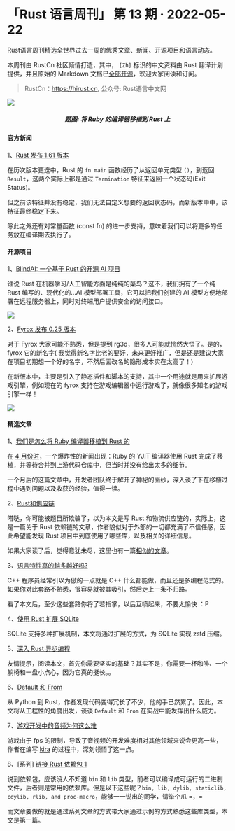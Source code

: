 # 「Rust 语言周刊」 第 13 期 · 2022-05-22
Rust语言周刊精选全世界过去一周的优秀文章、新闻、开源项目和语言动态。

本周刊由 RustCn 社区倾情打造，其中， `[Zh]` 标识的中文资料由 Rust 翻译计划提供，并且原始的 Markdown 文档已[全部开源](https://github.com/rustlang-cn/rustt)，欢迎大家阅读和订阅。

> RustCn：https://hirust.cn, 公众号: Rust语言中文网

<img src="https://pic1.zhimg.com/80/v2-cd8fc37f15c5547a0853a92a9e06c528_1440w.webp">
<h5 align="center">题图: 将 Ruby 的编译器移植到 Rust 上</h5>

#### 官方新闻

1、[Rust 发布 1.61 版本](https://blog.rust-lang.org/2022/05/19/Rust-1.61.0.html)

在历次版本更迭中，Rust 的 `fn main` 函数经历了从返回单元类型 `()`，到返回 `Result`，这两个实际上都是通过 `Termination` 特征来返回一个状态码(Exit Status)。

但之前该特征并没有稳定，我们无法自定义想要的返回状态码，而新版本中中，该特征最终稳定下来。

除此之外还有对常量函数 (const fn) 的进一步支持，意味着我们可以将更多的任务放在编译期去执行了。

#### 开源项目

1、[BlindAI: 一个基于 Rust 的开源 AI 项目](https://blog.mithrilsecurity.io/introducing-blindai/)

谁说 Rust 在机器学习/人工智能方面是纯纯的菜鸟？这不，我们拥有了一个纯 Rust 编写的、现代化的...AI 模型部署工具，它可以把我们创建的 AI 模型方便地部署在远程服务器上，同时对终端用户提供安全的访问接口。

<img src="https://pic2.zhimg.com/80/v2-dafe81318a7f3e25d73b704251fad4c6_1440w.gif" />

2、[Fyrox 发布 0.25 版本](https://fyrox.rs/blog/post/feature-highlights-0-25/)

对于 Fyrox 大家可能不熟悉，但是提到 rg3d，很多人可能就恍然大悟了。是的， fyrox 它的新名字( 我觉得新名字比老的要好，未来更好推广，但是还是建议大家在项目初期想一个好的名字，不然后面改名的隐形成本实在太高了！)

在新版本中，主要是引入了静态插件和脚本的支持，其中一个用途就是用来扩展游戏引擎，例如现在的 fyrox 支持在游戏编辑器中运行游戏了，就像很多知名的游戏引擎一样！

<img src="https://pic1.zhimg.com/80/v2-7ba91c93e0c8ebe1e2a7928434173414_1440w.jpeg" />


#### 精选文章

1、[我们是怎么将 Ruby 编译器移植到 Rust 的](https://shopify.engineering/porting-yjit-ruby-compiler-to-rust)

在 [4 月份时](https://baijiahao.baidu.com/s?id=1730684175033094920&wfr=spider&for=pc)，一个爆炸性的新闻出现：Ruby 的 YJIT 编译器使用 Rust 完成了移植，并等待合并到上游代码仓库中，但当时并没有给出太多的细节。

一个月后的这篇文章中，开发者团队终于解开了神秘的面纱，深入谈了下在移植过程中遇到问题以及收获的经验，值得一读。

2、[Rust和供应链](https://blog.logrocket.com/comparing-rust-supply-chain-safety-tools/)

嗒哒，你可能被题目所欺骗了，以为本文是写 Rust 和物流供应链的，实际上，这是一篇关于 Rust 依赖链的文章，作者貌似对于外部的一切都充满了不信任感，因此希望能发现 Rust 项目中到底使用了哪些库，以及相关的详细信息。

如果大家读了后，觉得意犹未尽，这里也有一篇[相似的文章](https://insanitybit.github.io/2022/05/10/supply-chain-thoughts)。

3、[语言特性真的越多越好吗?](https://www.thecodedmessage.com/posts/2022-05-11-programming-multiparadigm/)

C++ 程序员经常引以为傲的一点就是 C++ 什么都能做，而且还是多编程范式的。如果你对此套路不熟悉，很容易就被其吸引，然后走上一条不归路。

看了本文后，至少这些套路你将了若指掌，以后互喷起来，不要太愉快 ：P

4、[使用 Rust 扩展 SQLite](https://ricardoanderegg.com/posts/extending-sqlite-with-rust/)

SQLite 支持多种扩展机制，本文将通过扩展的方式，为 SQLite 实现 zstd 压缩。


5、[深入 Rust 异步编程](https://conradludgate.com/posts/async)

友情提示，阅读本文，首先你需要坚实的基础？其实不是，你需要一杯咖啡、一个躺椅和一盘小点心，因为它真的挺长。。

6、[Default 和 From](https://elijahcaine.me/rust-default-from/)

从 Python 到 Rust，作者发现代码变得冗长了不少，他的手已然累了。因此，本文将从工程性的角度出发，谈谈 `Default` 和 `From` 在实战中能发挥出什么威力。

7、[游戏开发中的音频为何这么难](https://tesselode.github.io/articles/audio-libraries-considered-challenging/)

游戏由于 fps 的限制，导致了音视频的开发难度相对其他领域来说会更高一些，作者在编写 [kira](https://github.com/tesselode/kira/) 的过程中，深刻领悟了这一点。

8、[系列] [链接 Rust 依赖包 1](https://blog.pnkfx.org/blog/2022/05/12/linking-rust-crates/)

说到依赖包，应该没人不知道 `bin` 和 `lib` 类型，前者可以编译成可运行的二进制文件，后者则是常用的依赖库。但是以下这些呢？`bin, lib, dylib, staticlib, cdylib, rlib, and proc-macro`，能够一一说出的同学，请举个爪 =，= 

而文章要做的就是通过系列文章的方式带大家通过示例的方式熟悉这些库类型，本文是第一篇。